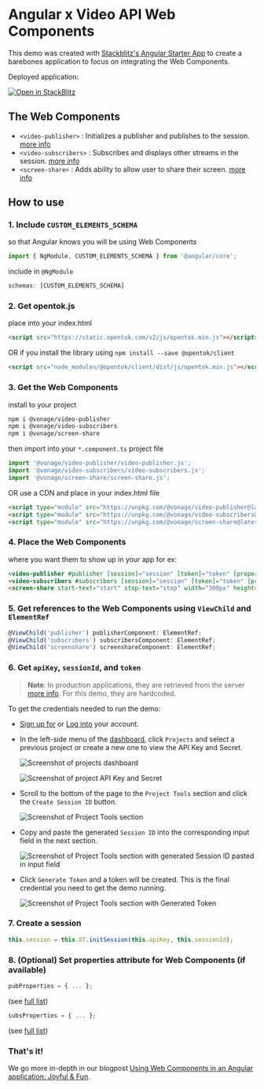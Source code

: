 # Angular x Video API Web Components

This demo was created with [Stackblitz's Angular Starter App](https://stackblitz.com/fork/angular-ivy) to create a barebones application to focus on integrating the Web Components.

Deployed application:

[![Open in StackBlitz](https://developer.stackblitz.com/img/open_in_stackblitz.svg)](https://stackblitz.com/fork/github/opentok/web-components/tree/main/examples/angular)

## The Web Components

- `<video-publisher>` : Initializes a publisher and publishes to the session. [more info](https://github.com/opentok/web-components/tree/main/video-publisher)
- `<video-subscribers>` : Subscribes and displays other streams in the session. [more info](https://github.com/opentok/web-components/tree/main/video-subscribers)
- `<screen-share>` : Adds ability to allow user to share their screen. [more info](https://github.com/opentok/web-components/tree/main/screen-share)


## How to use

### 1. Include `CUSTOM_ELEMENTS_SCHEMA`
so that Angular knows you will be using Web Components
```js
import { NgModule, CUSTOM_ELEMENTS_SCHEMA } from '@angular/core';
```
include in `@NgModule`
```js
schemas: [CUSTOM_ELEMENTS_SCHEMA]
```

### 2. Get opentok.js
place into your index.html
```html
<script src="https://static.opentok.com/v2/js/opentok.min.js"></script>
```

OR if you install the library using `npm install --save @opentok/client`
```html
<script src="node_modules/@opentok/client/dist/js/opentok.min.js"></script>
```

### 3. Get the Web Components

install to your project
```bash
npm i @vonage/video-publisher
npm i @vonage/video-subscribers
npm i @vonage/screen-share
```
then import into your `*.component.ts` project file
```js
import '@vonage/video-publisher/video-publisher.js';
import '@vonage/video-subscribers/video-subscribers.js';
import '@vonage/screen-share/screen-share.js';
```

OR use a CDN and place in your index.html file
```html
<script type="module" src="https://unpkg.com/@vonage/video-publisher@latest/video-publisher.js?module"></script>
<script type="module" src="https://unpkg.com/@vonage/video-subscribers@latest/video-subscribers.js?module"></script>
<script type="module" src="https://unpkg.com/@vonage/screen-share@latest/screen-share.js?module"></script>
```

### 4. Place the Web Components
where you want them to show up in your app
for ex:
```html
<video-publisher #publisher [session]="session" [token]="token" [properties]="pubProperties"></video-publisher>
<video-subscribers #subscribers [session]="session" [token]="token" [properties]="subsProperties"></video-subscribers>
<screen-share start-text="start" stop-text="stop" width="300px" height="240px" #screenshare [session]="session" [token]="token"></screen-share>
```

### 5. Get references to the Web Components using `ViewChild` and `ElementRef`
```js
@ViewChild('publisher') publisherComponent: ElementRef;
@ViewChild('subscribers') subscribersComponent: ElementRef;
@ViewChild('screenshare') screenshareComponent: ElementRef;
```

### 6. Get `apiKey`, `sessionId`, and `token`
>**Note**: In production applications, they are retrieved from the server [more info](https://tokbox.com/developer/sdks/server/). For this demo, they are hardcoded.

To get the credentials needed to run the demo:
- [Sign up for](https://www.tokbox.com/account/user/signup) or [Log into](https://tokbox.com/account) your account.
- In the left-side menu of the [dashboard](https://tokbox.com/account), click `Projects` and select a previous project or create a new one to view the API Key and Secret.

    ![Screenshot of projects dashboard](https://github.com/opentok/web-components/raw/main/examples/angular/projects-dashboard-screenshot.jpeg)

    ![Screenshot of project API Key and Secret](https://github.com/opentok/web-components/raw/main/examples/angular/project-api-key-secret-screenshot.jpeg)

- Scroll to the bottom of the page to the `Project Tools` section and click the `Create Session ID` button.

    ![Screenshot of Project Tools section](https://github.com/opentok/web-components/raw/main/examples/angular/create-session-id-screenshot.jpg)

- Copy and paste the generated `Session ID` into the corresponding input field in the next section.

    ![Screenshot of Project Tools section with generated Session ID pasted in input field](https://github.com/opentok/web-components/raw/main/examples/angular/paste-session-id-screenshot.jpg)

- Click `Generate Token` and a token will be created. This is the final credential you need to get the demo running.

    ![Screenshot of Project Tools section with Generated Token](https://github.com/opentok/web-components/raw/main/examples/angular/generated-token-screenshot.jpg)

### 7. Create a session
```js
this.session = this.OT.initSession(this.apiKey, this.sessionId);
```

### 8. (Optional) Set properties attribute for Web Components (if available)
```js
pubProperties = { ... };
```
(see [full list](https://tokbox.com/developer/sdks/js/reference/OT.html#initPublisher))
```js
subsProperties = { ... };
```
(see [full list](https://tokbox.com/developer/sdks/js/reference/Session.html#subscribe))

### That's it!

We go more in-depth in our blogpost
[Using Web Components in an Angular application: Joyful & Fun](https://developer.vonage.com/blog/21/02/16/using-web-components-in-an-angular-application-joyful-fun).
